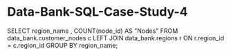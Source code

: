 # Data-Bank-SQL-Case-Study-4


SELECT region_name , COUNT(node_id) AS "Nodes"
FROM data_bank.customer_nodes c
LEFT JOIN data_bank.regions r
ON r.region_id = c.region_id
GROUP BY region_name;
